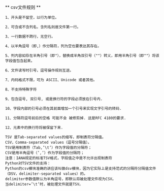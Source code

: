 ** csv文件规则 **

	1、开头是不留空，以行为单位。
	
	2、可含或不含列名，含列名则居文件第一行。
	
	3、一行数据不跨行，无空行。
	
	4、以半角逗号（即,）作分隔符，列为空也要表达其存在。
	
	5、列内容如存在半角引号（即"），替换成半角双引号（""）转义，即用半角引号（即""）将该字段值包含起来。
	
	6、文件读写时引号，逗号操作规则互逆。
	
	7、内码格式不限，可为 ASCII、Unicode 或者其他。
	
	8、不支持特殊字符
	
	9、包含逗号, 双引号, 或是换行符的字段必须放在引号内.
	
	10、字段内部的引号必须在其前面增加一个引号来实现文字引号的转码.
	
	11、分隔符逗号前后的空格 可能不会 被修剪掉. 这是RFC 4180的要求.
	
	12、元素中的换行符将被保留下来.
	
	TSV 是Tab-separated values的缩写，即制表符分隔值。
	CSV，Comma-separated values（逗号分隔值）。
	TSV是用制表符（Tab,’\t’）作为字段值的分隔符；
	CSV是用半角逗号（’,’）作为字段值的分隔符；
	注意：IANA规定的标准TSV格式，字段值之中是不允许出现制表符
	Python对TSV文件的支持：
	Python的csv模块准确的讲应该叫做dsv模块，因为它实际上是支持范式的分隔符分隔值文件（DSV，delimiter-separated values）的。
	delimiter参数值默认为半角逗号，即默认将被处理文件视为CSV。
	当delimiter=’\t’时，被处理文件就是TSV。